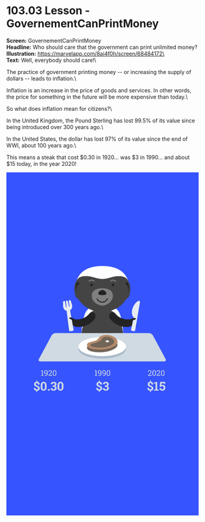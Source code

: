 # 103.03 Lesson - GovernementCanPrintMoney

**Screen:** GovernementCanPrintMoney\
**Headline:** Who should care that the government can print unlimited money?\
**Illustration:** https://marvelapp.com/8ai4f0h/screen/68484172\
\
**Text:** Well, everybody should care!\


The practice of government printing money -- or increasing the supply of dollars -- leads to inflation.\


Inflation is an increase in the price of goods and services. In other words, the price for something in the future will be more expensive than today.\


So what does inflation mean for citizens?\


In the United Kingdom, the Pound Sterling has lost 99.5% of its value since being introduced over 300 years ago.\


In the United States, the dollar has lost 97% of its value since the end of WWI, about 100 years ago.\


This means a steak that cost $0.30 in 1920... was $3 in 1990… and about $15 today, in the year 2020!

![](<../.gitbook/assets/image (13).png>)
